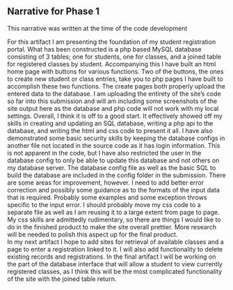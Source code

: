 ## Narrative for Phase 1

This narrative was written at the time of the code development

  For this artifact I am presenting the foundation of my student registration portal.  What has been constructed is a php based MySQL database consisting of 3 tables; one for students, one for classes, and a joined table for registered classes by student.  Accompanying this I have built an html home page with buttons for various functions.  Two of the buttons, the ones to create new student or class entries, take you to php pages I have built to accomplish these two functions.  The create pages both properly upload the entered data to the database.  I am uploading the entirety of the site’s code so far into this submission and will am including some screenshots of the site output here as the database and php code will not work with my local settings.
	Overall, I think it is off to a good start.  It effectively showed off my skills in creating and updating an SQL database, writing a php api to the database, and writing the html and css code to present it all.  I have also demonstrated some basic security skills by keeping the database configs in another file not located in the source code as it has login information.  This is not apparent in the code, but I have also restricted the user in the database config to only be able to update this database and not others on my database server.  The database config file as well as the basic SQL to build the database are included in the config folder in the submission.
	There are some areas for improvement, however.  I need to add better error correction and possibly some guidance as to the formats of the input data that is required.  Probably some examples and some exception throws specific to the input error.  I should probably move my css code to a separate file as well as I am reusing it to a large extent from page to page.  My css skills are admittedly rudimentary, so there are things I would like to do in the finished product to make the site overall prettier.  More research will be needed to polish this aspect up for the final product.  
	In my next artifact I hope to add sites for retrieval of available classes and a page to enter a registration linked to it.  I will also add functionality to delete existing records and registrations.  In the final artifact I will be working on the part of the database interface that will allow a student to view currently registered classes, as I think this will be the most complicated functionality of the site with the joined table return.
